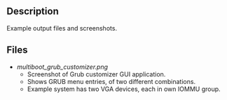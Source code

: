 ## Description
Example output files and screenshots.

## Files
* *multiboot_grub_customizer.png*
    - Screenshot of Grub customizer GUI application.
    - Shows GRUB menu entries, of two different combinations.
    - Example system has two VGA devices, each in own IOMMU group.